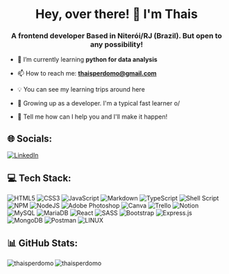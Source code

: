 
###

<h1 align="center">Hey, over there! 👋 I'm Thais</h1>
<h3 align="center">A frontend developer Based in Niterói/RJ (Brazil). But open to any possibility!</h3>

- 🌱 I’m currently learning **python for data analysis**

- 📫 How to reach me: **thaisperdomo@gmail.com**

- 💡 You can see my learning trips around here

- 🌱 Growing up as a developer. I'm a typical fast learner o/ 

- 💼 Tell me how can I help you and I'll make it happen!

###
## 🌐 Socials:
[![LinkedIn](https://img.shields.io/badge/LinkedIn-%230077B5.svg?logo=linkedin&logoColor=white)](https://linkedin.com/in/https://www.linkedin.com/in/thaisperdomo/) 

## 💻 Tech Stack:
![HTML5](https://img.shields.io/badge/html5-%23E34F26.svg?style=flat-square&logo=html5&logoColor=white) ![CSS3](https://img.shields.io/badge/css3-%231572B6.svg?style=flat-square&logo=css3&logoColor=white) ![JavaScript](https://img.shields.io/badge/javascript-%23323330.svg?style=flat-square&logo=javascript&logoColor=%23F7DF1E) ![Markdown](https://img.shields.io/badge/markdown-%23000000.svg?style=flat-square&logo=markdown&logoColor=white) ![TypeScript](https://img.shields.io/badge/typescript-%23007ACC.svg?style=flat-square&logo=typescript&logoColor=white) ![Shell Script](https://img.shields.io/badge/shell_script-%23121011.svg?style=flat-square&logo=gnu-bash&logoColor=white) ![NPM](https://img.shields.io/badge/NPM-%23000000.svg?style=flat-square&logo=npm&logoColor=white) ![NodeJS](https://img.shields.io/badge/node.js-6DA55F?style=flat-square&logo=node.js&logoColor=white) ![Adobe Photoshop](https://img.shields.io/badge/adobephotoshop-%2331A8FF.svg?style=flat-square&logo=adobephotoshop&logoColor=white) ![Canva](https://img.shields.io/badge/Canva-%2300C4CC.svg?style=flat-square&logo=Canva&logoColor=white) ![Trello](https://img.shields.io/badge/Trello-%23026AA7.svg?style=flat-square&logo=Trello&logoColor=white) ![Notion](https://img.shields.io/badge/Notion-%23000000.svg?style=flat-square&logo=notion&logoColor=white) ![MySQL](https://img.shields.io/badge/mysql-%2300f.svg?style=flat-square&logo=mysql&logoColor=white) ![MariaDB](https://img.shields.io/badge/MariaDB-003545?style=flat-square&logo=mariadb&logoColor=white) ![React](https://img.shields.io/badge/react-%2320232a.svg?style=flat-square&logo=react&logoColor=%2361DAFB) ![SASS](https://img.shields.io/badge/SASS-hotpink.svg?style=flat-square&logo=SASS&logoColor=white) ![Bootstrap](https://img.shields.io/badge/bootstrap-%23563D7C.svg?style=flat-square&logo=bootstrap&logoColor=white) ![Express.js](https://img.shields.io/badge/express.js-%23404d59.svg?style=flat-square&logo=express&logoColor=%2361DAFB) ![MongoDB](https://img.shields.io/badge/MongoDB-%234ea94b.svg?style=flat-square&logo=mongodb&logoColor=white) ![Postman](https://img.shields.io/badge/Postman-FF6C37?style=flat-square&logo=postman&logoColor=white) ![LINUX](https://img.shields.io/badge/Linux-FCC624?style=flat-square&logo=linux&logoColor=black)


## 📊 GitHub Stats:
<p><img align="left" src="https://github-readme-stats.vercel.app/api/top-langs?username=thaisperdomo&show_icons=true&locale=en&layout=compact" alt="thaisperdomo" /></p>

<p><img align="center" src="https://github-readme-streak-stats.herokuapp.com/?user=thaisperdomo&" alt="thaisperdomo" /></p>
